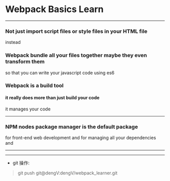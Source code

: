 # Webpack  Basics Learn 



<hr>



### Not just import script files or style files in your HTML file
instead
### Webpack bundle all your files together maybe they even transform them
so that you can write your javascript code using es6




### Webpack is a build tool
#### it really does more than just build your code
it manages your code




<hr>

### NPM nodes package manager is the default package
for front-end web development and for managing all your dependencies and 


<hr>


<hr>



* git 操作:

> git push git@dengV:dengV/webpack_learner.git
